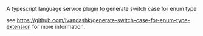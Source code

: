 A typescript language service plugin to generate switch case for enum type

see https://github.com/ivandashk/generate-switch-case-for-enum-type-extension for more information.

